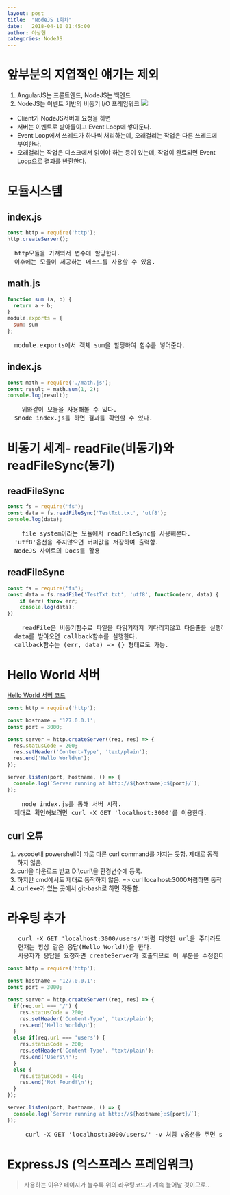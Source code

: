 ```yaml
---
layout: post
title:  "NodeJS 1회차"
date:   2018-04-10 01:45:00
author: 이상현
categories: NodeJS
---
```


# 앞부분의 지엽적인 얘기는 제외
1. AngularJS는 프론트엔드, NodeJS는 백엔드
2. NodeJS는 이벤트 기반의 비동기 I/O 프레임워크
<img src="{{ site.baseurl }}/assets/postImages/20180410/event.jpg"> <br>
- Client가 NodeJS서버에 요청을 하면
- 서버는 이벤트로 받아들이고 Event Loop에 쌓아둔다.
- Event Loop에서 쓰레드가 하나씩 처리하는데, 오래걸리는 작업은 다른 쓰레드에 부여한다.
- 오래걸리는 작업은 디스크에서 읽어야 하는 등이 있는데, 작업이 완료되면 Event Loop으로 결과를 반환한다.

# 모듈시스템
## index.js
```js
const http = require('http');
http.createServer();
```
<pre>
  http모듈을 가져와서 변수에 할당한다.
  이후에는 모듈이 제공하는 메소드를 사용할 수 있음.
</pre>

## math.js
```js
function sum (a, b) {
  return a + b;
}
module.exports = {
  sum: sum
};
```
<pre>
  module.exports에서 객체 sum을 할당하여 함수를 넣어준다.
</pre>

## index.js
```js
const math = require('./math.js');
const result = math.sum(1, 2);
console.log(result);
```
<pre>
	위와같이 모듈을 사용해볼 수 있다.
  $node index.js를 하면 결과를 확인할 수 있다.
</pre>

# 비동기 세계- readFile(비동기)와 readFileSync(동기)
## readFileSync
```js
const fs = require('fs');
const data = fs.readFileSync('TestTxt.txt', 'utf8');
console.log(data);
```
<pre>
	file system이라는 모듈에서 readFileSync를 사용해본다.
  'utf8'옵션을 주지않으면 버퍼값을 저장하여 출력함.
  NodeJS 사이트의 Docs를 활용
</pre>

## readFileSync
```js
const fs = require('fs');
const data = fs.readFile('TestTxt.txt', 'utf8', function(err, data) {
    if (err) throw err;
    console.log(data);
})
```
<pre>
	readFile은 비동기함수로 파일을 다읽기까지 기다리지않고 다음줄을 실행하며,
  data를 받아오면 callback함수를 실행한다.
  callback함수는 (err, data) => {} 형태로도 가능.
</pre>

# Hello World 서버
[Hello World 서버 코드](https://nodejs.org/dist/latest-v6.x/docs/api/synopsis.html)
```js
const http = require('http');

const hostname = '127.0.0.1';
const port = 3000;

const server = http.createServer((req, res) => {
  res.statusCode = 200;
  res.setHeader('Content-Type', 'text/plain');
  res.end('Hello World\n');
});

server.listen(port, hostname, () => {
  console.log(`Server running at http://${hostname}:${port}/`);
});
```
<pre>
	node index.js를 통해 서버 시작.
  제대로 확인해보려면 curl -X GET 'localhost:3000'를 이용한다.
</pre>

## curl 오류
1. vscode내 powershell이 따로 다른 curl command를 가지는 듯함. 제대로 동작하지 않음.
2. curl을 다운로드 받고 D:\curl\을 환경변수에 등록.
3. 하지만 cmd에서도 제대로 동작하지 않음.  => curl localhost:3000처럼하면 동작
4. curl.exe가 있는 곳에서 git-bash로 하면 작동함.

# 라우팅 추가
<pre>
   curl -X GET 'localhost:3000/users/'처럼 다양한 url을 주더라도
   현재는 항상 같은 응답(Hello World!)을 한다.
   사용자가 응답을 요청하면 createServer가 호출되므로 이 부분을 수정한다.
</pre>
```js
const http = require('http');

const hostname = '127.0.0.1';
const port = 3000;

const server = http.createServer((req, res) => {
  if(req.url === '/') {
    res.statusCode = 200;
    res.setHeader('Content-Type', 'text/plain');
    res.end('Hello World\n');
  }
  else if(req.url === 'users') {
    res.statusCode = 200;
    res.setHeader('Content-Type', 'text/plain');
    res.end('Users\n');
  }
  else {
    res.statusCode = 404;
    res.end('Not Found!\n');
  }
});

server.listen(port, hostname, () => {
  console.log(`Server running at http://${hostname}:${port}/`);
});
```
<pre>
	 curl -X GET 'localhost:3000/users/' -v 처럼 v옵션을 주면 statusCode도 확인가능하다.
</pre>

# ExpressJS (익스프레스 프레임워크)
> 사용하는 이유? 페이지가 늘수록 위의 라우팅코드가 계속 늘어날 것이므로..
